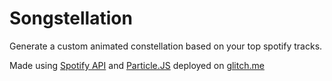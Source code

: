 # Songstellation

Generate a custom animated constellation based on your top spotify tracks.

Made using [Spotify API](https://developer.spotify.com/documentation/web-api/) and [Particle.JS](https://vincentgarreau.com/particles.js/) deployed on [glitch.me](https://glitch.com/@Ekaansh)
